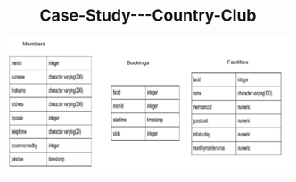 
<h1 align="center">Case-Study---Country-Club</h1>
<img align="center" alt="Data Scientist" width="700" src="https://github.com/sabheen9/Case-Study---Country-Club/blob/main/threetables.jpg">

